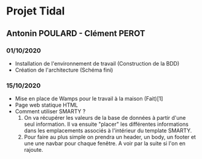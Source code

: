 # Projet Tidal
## Antonin POULARD - Clément PEROT

### 01/10/2020

* Installation de l'environnement de travail (Construction de la BDD)
* Création de l'architecture (Schéma fini)

### 15/10/2020

* Mise en place de Wamps pour le travail à la maison (Fait)[1]
* Page web statique HTML
* Comment utiliser SMARTY ?
  1. On va récupérer les valeurs de la base de données à partir d'une seul information. Il va ensuite "placer" les différentes informations dans les emplacements associés à l'intérieur du template SMARTY.
  2. Pour faire au plus simple on prendra un header, un body, un footer et une une navbar pour chaque fenêtre. A voir par la suite si l'on en rajoute.
